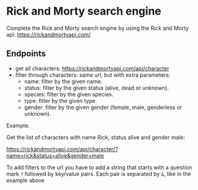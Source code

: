 # Rick and Morty search engine

Complete the Rick and Morty search engine by using the Rick and Morty api: https://rickandmortyapi.com/

## Endpoints
- get all characters: https://rickandmortyapi.com/api/character
- filter through characters: same url, but with extra parameters:
  - name: filter by the given name.
  - status: filter by the given status (alive, dead or unknown).
  - species: filter by the given species.
  - type: filter by the given type.
  - gender: filter by the given gender (female, male, genderless or unknown).

Example:

Get the list of characters with name Rick, status alive and gender male:

https://rickandmortyapi.com/api/character/?name=rick&status=alive&gender=male

To add filters to the url you have to add a string that starts with a question mark `?` followed by key/value pairs. Each pair is separated by `&`, like in the example above
